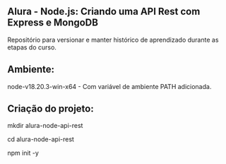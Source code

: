 ## Alura - Node.js: Criando uma API Rest com Express e MongoDB

Repositório para versionar e manter histórico de aprendizado durante as etapas do curso.

## Ambiente:

node-v18.20.3-win-x64 - Com variável de ambiente PATH adicionada.

## Criação do projeto:

mkdir alura-node-api-rest

cd alura-node-api-rest

npm init -y


